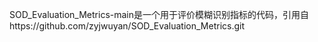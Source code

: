 SOD_Evaluation_Metrics-main是一个用于评价模糊识别指标的代码，引用自https://github.com/zyjwuyan/SOD_Evaluation_Metrics.git
